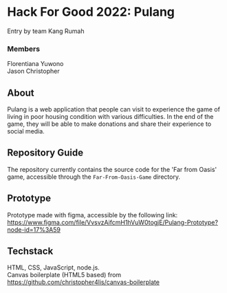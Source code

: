 # Hack For Good 2022: Pulang
Entry by team Kang Rumah

### Members
Florentiana Yuwono  <br>
Jason Christopher    

## About
Pulang is a web application that people can visit to experience the game of living in poor housing condition with various difficulties. In the end of the game, they will be able to make donations and share their experience to social media.

## Repository Guide
The repository currently contains the source code for the 'Far from Oasis' game, accessible through the `Far-From-Oasis-Game` directory.

## Prototype
Prototype made with figma, accessible by the following link: <br>
https://www.figma.com/file/VvsvzAifcmH1hVuW0togjE/Pulang-Prototype?node-id=17%3A59

## Techstack
HTML, CSS, JavaScript, node.js. <br>
Canvas boilerplate (HTML5 based) from https://github.com/christopher4lis/canvas-boilerplate
